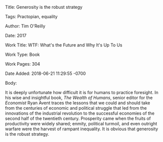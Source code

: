 Title:  Generosity is the robust strategy

Tags:   Practopian, equality

Author: Tim O'Reilly

Date:   2017

Work Title: WTF: What's the Future and Why It's Up To Us

Work Type: Book

Work Pages: 304

Date Added: 2018-06-21 11:29:55 -0700

Body: 

It is deeply unfortunate how difficult it is for humans to practice foresight. In his wise and insightful book, *The Wealth of Humans*, senior editor for the *Economist* Ryan Avent traces the lessons that we could and should take from the centuries of economic and political struggle that led from the innovations of the industrial revolution to the successful economies of the second half of the twentieth century. Prosperity came when the fruits of productivity were widely shared; enmity, political turmoil, and even outright warfare were the harvest of rampant inequality. It is obvious that generosity is the robust strategy. 

